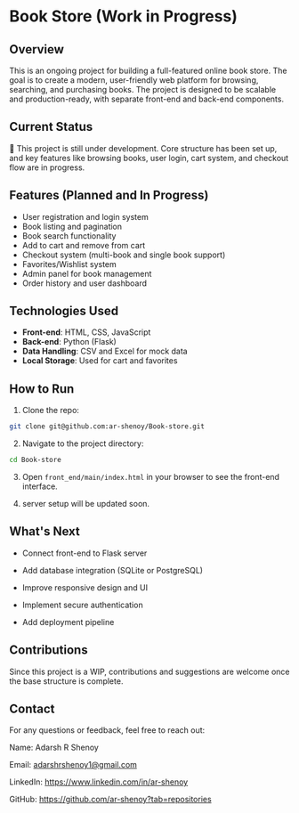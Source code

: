 # Book Store (Work in Progress)

## Overview

This is an ongoing project for building a full-featured online book store. The goal is to create a modern, user-friendly web platform for browsing, searching, and purchasing books. The project is designed to be scalable and production-ready, with separate front-end and back-end components.

## Current Status

🚧 This project is still under development. Core structure has been set up, and key features like browsing books, user login, cart system, and checkout flow are in progress.

## Features (Planned and In Progress)

- User registration and login system  
- Book listing and pagination  
- Book search functionality  
- Add to cart and remove from cart  
- Checkout system (multi-book and single book support)  
- Favorites/Wishlist system  
- Admin panel for book management  
- Order history and user dashboard  


## Technologies Used

- **Front-end**: HTML, CSS, JavaScript  
- **Back-end**: Python (Flask) 
- **Data Handling**: CSV and Excel for mock data  
- **Local Storage**: Used for cart and favorites

## How to Run

1. Clone the repo:
```bash
git clone git@github.com:ar-shenoy/Book-store.git
```
2. Navigate to the project directory:
```bash
cd Book-store
```
3. Open ```front_end/main/index.html``` in your browser to see the front-end interface.

4. server setup will be updated soon.

## **What's Next**
- Connect front-end to Flask server

- Add database integration (SQLite or PostgreSQL)

- Improve responsive design and UI

- Implement secure authentication

- Add deployment pipeline

## **Contributions**
Since this project is a WIP, contributions and suggestions are welcome once the base structure is complete.

## **Contact**
For any questions or feedback, feel free to reach out:

Name: Adarsh R Shenoy

Email: adarshrshenoy1@gmail.com

LinkedIn: https://www.linkedin.com/in/ar-shenoy

GitHub: https://github.com/ar-shenoy?tab=repositories
